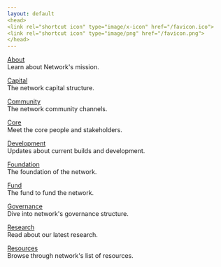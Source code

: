 ```yaml
---
layout: default
<head>
<link rel="shortcut icon" type="image/x-icon" href="/favicon.ico">
<link rel="shortcut icon" type="image/png" href="/favicon.png">
</head>
---
```


[About](/about)
<br>
Learn about Network's mission.

[Capital](/capital)
<br>
The network capital structure.

[Community](/community)
<br>
The network community channels.

[Core](/core)
<br>
Meet the core people and stakeholders.

[Development](/development)
<br>
Updates about current builds and development.

<a href="https://network.foundation">Foundation</a>
<br>
The foundation of the network.

[Fund](/fund)
<br>
The fund to fund the network.

[Governance](/governance)
<br>
Dive into network's governance structure.

[Research](/research)
<br>
Read about our latest research. 

[Resources](/resources)
<br>
Browse through network's list of resources.




